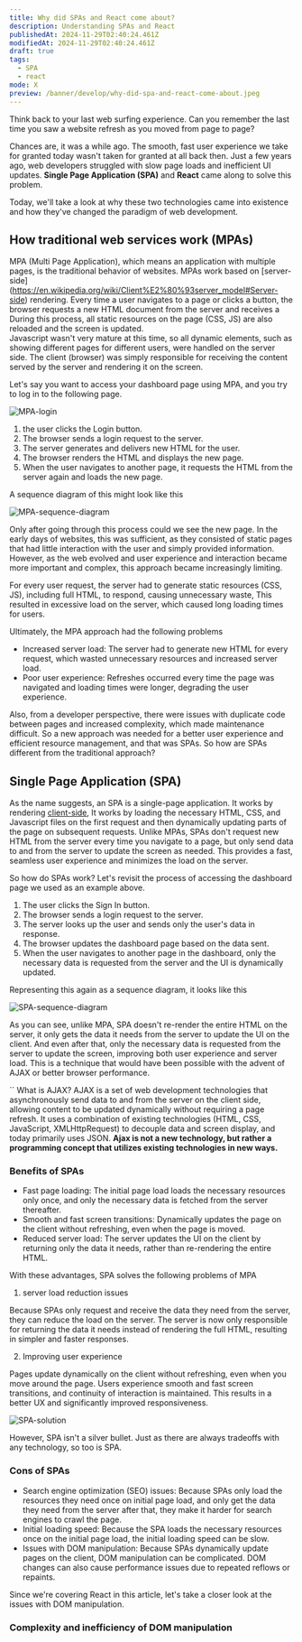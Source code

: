 ```yaml
---
title: Why did SPAs and React come about?
description: Understanding SPAs and React
publishedAt: 2024-11-29T02:40:24.461Z
modifiedAt: 2024-11-29T02:40:24.461Z
draft: true
tags:
  - SPA
  - react
mode: X
preview: /banner/develop/why-did-spa-and-react-come-about.jpeg
---
```


Think back to your last web surfing experience. Can you remember the last time you saw a website refresh as you moved from page to page?

Chances are, it was a while ago. The smooth, fast user experience we take for granted today wasn't taken for granted at all back then.
 Just a few years ago, web developers struggled with slow page loads and inefficient UI updates.
<strong>Single Page Application (SPA)</strong> and **React** came along to solve this problem.

Today, we'll take a look at why these two technologies came into existence and how they've changed the paradigm of web development.

## How traditional web services work (MPAs)

MPA (Multi Page Application), which means an application with multiple pages, is the traditional behavior of websites.
MPAs work based on [server-side] (https://en.wikipedia.org/wiki/Client%E2%80%93server_model#Server-side) rendering. Every time a user navigates to a page or clicks a button, the browser requests a new HTML document from the server and receives a
During this process, all static resources on the page (CSS, JS) are also reloaded and the screen is updated. <br/>
Javascript wasn't very mature at this time, so all dynamic elements, such as showing different pages for different users, were handled on the server side. The client (browser) was simply responsible for receiving the content served by the server and rendering it on the screen.

Let's say you want to access your dashboard page using MPA, and you try to log in to the following page.

![MPA-login](./MPA-login.png)

1. the user clicks the Login button.
2. The browser sends a login request to the server.
3. The server generates and delivers new HTML for the user.
4. The browser renders the HTML and displays the new page.
5. When the user navigates to another page, it requests the HTML from the server again and loads the new page.

A sequence diagram of this might look like this

![MPA-sequence-diagram](./MPA-sequence-diagram.png)

Only after going through this process could we see the new page.
In the early days of websites, this was sufficient, as they consisted of static pages that had little interaction with the user and simply provided information.
However, as the web evolved and user experience and interaction became more important and complex, this approach became increasingly limiting.

For every user request, the server had to generate static resources (CSS, JS), including full HTML, to respond, causing unnecessary waste,
This resulted in excessive load on the server, which caused long loading times for users.

Ultimately, the MPA approach had the following problems

- Increased server load: The server had to generate new HTML for every request, which wasted unnecessary resources and increased server load.
- Poor user experience: Refreshes occurred every time the page was navigated and loading times were longer, degrading the user experience.

Also, from a developer perspective, there were issues with duplicate code between pages and increased complexity, which made maintenance difficult.
So a new approach was needed for a better user experience and efficient resource management, and that was SPAs. So how are SPAs different from the traditional approach?

## Single Page Application (SPA)

As the name suggests, an SPA is a single-page application. It works by rendering [client-side](https://en.wikipedia.org/wiki/Client%E2%80%93server_model#Client_side),
It works by loading the necessary HTML, CSS, and Javascript files on the first request and then dynamically updating parts of the page on subsequent requests.
Unlike MPAs, SPAs don't request new HTML from the server every time you navigate to a page, but only send data to and from the server to update the screen as needed.
This provides a fast, seamless user experience and minimizes the load on the server.

So how do SPAs work? Let's revisit the process of accessing the dashboard page we used as an example above.

1. The user clicks the Sign In button.
2. The browser sends a login request to the server.
3. The server looks up the user and sends only the user's data in response.
4. The browser updates the dashboard page based on the data sent.
5. When the user navigates to another page in the dashboard, only the necessary data is requested from the server and the UI is dynamically updated.

Representing this again as a sequence diagram, it looks like this

![SPA-sequence-diagram](./SPA-sequence-diagram.png)

As you can see, unlike MPA, SPA doesn't re-render the entire HTML on the server, it only gets the data it needs from the server to update the UI on the client.
And even after that, only the necessary data is requested from the server to update the screen, improving both user experience and server load.
This is a technique that would have been possible with the advent of AJAX or better browser performance.

``
  What is AJAX?
  AJAX is a set of web development technologies that asynchronously send data to and from the server on the client side, allowing content to be updated dynamically without requiring a page refresh.
  It uses a combination of existing technologies (HTML, CSS, JavaScript, XMLHttpRequest) to decouple data and screen display, and today primarily uses JSON.
  **Ajax is not a new technology, but rather a programming concept that utilizes existing technologies in new ways.**


### Benefits of SPAs

- Fast page loading: The initial page load loads the necessary resources only once, and only the necessary data is fetched from the server thereafter.
- Smooth and fast screen transitions: Dynamically updates the page on the client without refreshing, even when the page is moved.
- Reduced server load: The server updates the UI on the client by returning only the data it needs, rather than re-rendering the entire HTML.

With these advantages, SPA solves the following problems of MPA

1. server load reduction issues

Because SPAs only request and receive the data they need from the server, they can reduce the load on the server.
The server is now only responsible for returning the data it needs instead of rendering the full HTML, resulting in simpler and faster responses.

2. Improving user experience

Pages update dynamically on the client without refreshing, even when you move around the page. Users experience smooth and fast screen transitions, and continuity of interaction is maintained.
This results in a better UX and significantly improved responsiveness.

![SPA-solution](./SPA-solution.png)

However, SPA isn't a silver bullet. Just as there are always tradeoffs with any technology, so too is SPA.

### Cons of SPAs

- Search engine optimization (SEO) issues: Because SPAs only load the resources they need once on initial page load, and only get the data they need from the server after that, they make it harder for search engines to crawl the page.
- Initial loading speed: Because the SPA loads the necessary resources once on the initial page load, the initial loading speed can be slow.
- Issues with DOM manipulation: Because SPAs dynamically update pages on the client, DOM manipulation can be complicated.
DOM changes can also cause performance issues due to repeated reflows or repaints.

Since we're covering React in this article, let's take a closer look at the issues with DOM manipulation.

### Complexity and inefficiency of DOM manipulation

